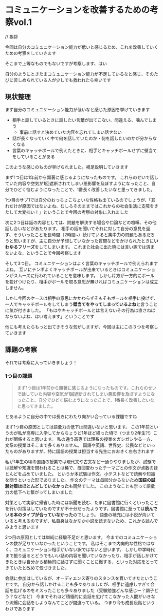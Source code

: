 # コミュニケーションを改善するための考察vol.1

// 挨拶

今回は自分のコミュニケーション能力が低いと感じるため、これを改善していくための考察をしていきます

そこまで上等なものでもないですが考察します、はい

自分のようにときたまコミュニケーション能力が不足しているなと感じ、そのたびに苦しめられている人が少しでも救われたら幸いです

## 現状整理

まず自分のコミュニケーション能力が低いなと感じた原因を挙げていきます

- 相手と話しているときに話したい言葉が出てこない、間違える、噛んでしまう
  - 事前に話すと決めていた内容を忘れてしまい話せない
- 話が長くなっていく中で何を話していたのか・何を話したいのかが分からなくなる
- 言葉のキャッチボールで例えたときに、相手とキャッチボールせずに壁当てをしていることがある

このような感じのものが挙げられました。補足説明していきます

まず1つ目は1年前から顕著に感じるようになったものです。
これらのせいで話していた内容や空気が1回遮断されてしまい悪影響を及ぼすようになったこと、自分でひどく悩むようになったことで、1番長く改善したいなと思ってきました。

1つ目のサブ1では自分のおっちょこちょいな性格も出ているのでしょうが、「其れだけが原因ではないよね、むしろそのままではこれからの社会生活に支障をきたして大変拙い！」ということで今回の考察の対象に入れました


次に2つ目は話の内容としては、問題を解決する場合や口論などの喧嘩、その他話し合いなどがあたります。
相手の話を聞いてそれに対して自分の意見を返す、そういったことを長時間（2時間~）続けていると集中力の問題もあるだろうと思いますが、主に自分が予想していなかった質問などをかけられたときに**いわゆるフリーズ**をしてしまいます。
これまた社会に出た暁には言い訳では済まないよな、ということで今回考察します

そして3つ目。
コミュニケーションはよく言葉のキャッチボールで例えられますよね。
互いにテンポよくキャッチボールが出来ているときはコミュニケーションがスムーズに行われていることを意味します。
しかし片方が一方的にボールを投げつけたり、相手がボールを取る意思が無ければコミュニケーションは成立しません。

しかし今回のケースは相手の意思にかかわらずそもそもボールを相手に投げず、一人でキャッチボールをしてしまう**壁当てをやってしまっているよね**と言うことに気が付きました。
「もはやキャッチボールとは言えないその行為は直さねばならないよね、はい考えます」ということです


他にも考えたらもっと出てきそうな気がしますが、今回は主にこの３つを考察していきます

## 課題の考察

それでは考察に入っていきましょう！

### 1つ目の課題

> まず1つ目は1年前から顕著に感じるようになったものです。これらのせいで話していた内容や空気が1回遮断されてしまい悪影響を及ぼすようになったこと、自分でひどく悩むようになったことで、1番長く改善したいなと思ってきました。

とあるように自分の中では長きにわたり向かい合っている課題ですね

まず1つ目の原因としては語彙力の低下は間違いないと思います。
この1年前というのが私が高専に入学してからちょうど1年ほど経った頃で（つまり2年生?!）これが関係すると思います。
私の通う高専では理系の授業をガシガシやる一方、文系の授業はそこまで多くありません。
国語や英語、世界史、公民などといったものがありますが、特に国語の授業は担当する先生におおきく左右されます

私が1年生の頃の国語の授業では現代文や古文など一通りやりましたが、試験では読解や知識を問われることは稀で、毎回変わったテーマごとの作文が点数のほとんどを占めていました。
というか本試験は作文、小テストなどで読解や知識を問うといった形でありました。
作文のテーマは毎回分からないため**国語の試験対策はほとんどしていなかった**も同然でした。
このようなことも祟って語彙力の低下へと繋がってしまいました

対策として実家に帰省した時には新聞を読む、たまに図書館に行くといったことを行い対策はしていたのですが不十分だったようです。図書館に至っては**読んでいる本のタイプが合っていなかった**のでしょう。
語彙の補充には小説が向いていると考えるのですが、私自身はなかなか小説を読まないため、これから読んでみようと思います

2つ目の原因としては単純に経験不足だと思います。
今までのコミュニケーションの数が足りていなかったということです。
私はそこまで内向的な性格ではなく、コミュニケーション相手がいない訳ではないと思います。
しかし中学時代まで振り返るとどうでもいい話の内容を聞いていなかったり、相手が話しかけてきたときは自分から積極的に話さずに聞くことに徹する、といった対応をとってきていたと改めて気づきました。

会話に参加はしているが、オーディエンス寄りのスタンスを貫いてきたということです。
自分から話しかけることも多々ありましたが、相手に遠慮しすぎて会話を広げるのをミスったことも多々ありました（受験勉強どんな感じー？調子どう？などなど）
今までそれほど積極的に会話を広げてこなかった人間がいきなり流暢に会話をしようなんてことが間違っている。
つまり今も成長段階というわけであります

<!-- TODO
1つ目サブは起きて書く
2つ目、3つ目の課題はvol.2とvol.3と分ける
 -->